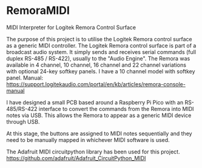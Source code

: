 # RemoraMIDI
MIDI Interpreter for Logitek Remora Control Surface

The purpose of this project is to utilise the Logitek Remora control surface as a generic MIDI controller.
The Logitek Remora control surface is part of a broadcast audio system. It simply sends and receives serial commands (full duplex RS-485 / RS-422), usually to the "Audio Engine". The Remora was available in 4 channel, 10 channel, 16 channel and 22 channel variations with optional 24-key softkey panels. I have a 10 channel model with softkey panel.
Manual: https://support.logitekaudio.com/portal/en/kb/articles/remora-console-manual

I have designed a small PCB based around a Raspberry Pi Pico with an RS-485/RS-422 interface to convert the commands from the Remora into MIDI notes via USB. This allows the Remora to appear as a generic MIDI device through USB.

At this stage, the buttons are assigned to MIDI notes sequentially and they need to be manually mapped in whichever MIDI software is used.

The Adafruit MIDI circuitpython library has been used for this project. https://github.com/adafruit/Adafruit_CircuitPython_MIDI
